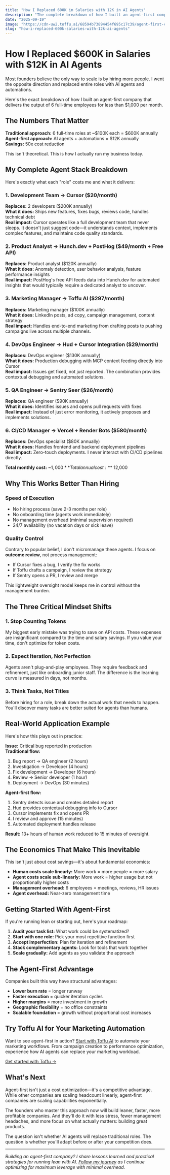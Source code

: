 ```yaml
---
title: "How I Replaced 600K in Salaries with 12K in AI Agents"
description: "The complete breakdown of how I built an agent-first company that replaced 6 full-time roles with AI agents and automations for 50x cost savings."
date: "2025-09-19"
image: "https://cdn-uw2.toffu.ai/68594b73894454f695c17c39/agent-first-cost-savings-toffu.jpg"
slug: "how-i-replaced-600k-salaries-with-12k-ai-agents"
---
```


# How I Replaced $600K in Salaries with $12K in AI Agents

Most founders believe the only way to scale is by hiring more people. I went the opposite direction and replaced entire roles with AI agents and automations.

Here's the exact breakdown of how I built an agent-first company that delivers the output of 6 full-time employees for less than $1,000 per month.

## The Numbers That Matter

**Traditional approach:** 6 full-time roles at ~$100K each = $600K annually  
**Agent-first approach:** AI agents + automations = $12K annually  
**Savings:** 50x cost reduction

This isn't theoretical. This is how I actually run my business today.

## My Complete Agent Stack Breakdown

Here's exactly what each "role" costs me and what it delivers:

### 1. Development Team → Cursor ($20/month)
**Replaces:** 2 developers ($200K annually)  
**What it does:** Ships new features, fixes bugs, reviews code, handles technical debt  
**Real impact:** Cursor operates like a full development team that never sleeps. It doesn't just suggest code—it understands context, implements complex features, and maintains code quality standards.

### 2. Product Analyst → Hunch.dev + PostHog ($49/month + Free API)
**Replaces:** Product analyst ($120K annually)  
**What it does:** Anomaly detection, user behavior analysis, feature performance insights  
**Real impact:** PostHog's free API feeds data into Hunch.dev for automated insights that would typically require a dedicated analyst to uncover.

### 3. Marketing Manager → Toffu AI ($297/month)
**Replaces:** Marketing manager ($100K annually)  
**What it does:** LinkedIn posts, ad copy, campaign management, content strategy  
**Real impact:** Handles end-to-end marketing from drafting posts to pushing campaigns live across multiple channels.

### 4. DevOps Engineer → Hud + Cursor Integration ($29/month)
**Replaces:** DevOps engineer ($130K annually)  
**What it does:** Production debugging with MCP context feeding directly into Cursor  
**Real impact:** Issues get fixed, not just reported. The combination provides contextual debugging and automated solutions.

### 5. QA Engineer → Sentry Seer ($26/month)
**Replaces:** QA engineer ($90K annually)  
**What it does:** Identifies issues and opens pull requests with fixes  
**Real impact:** Instead of just error monitoring, it actively proposes and implements solutions.

### 6. CI/CD Manager → Vercel + Render Bots ($580/month)
**Replaces:** DevOps specialist ($80K annually)  
**What it does:** Handles frontend and backend deployment pipelines  
**Real impact:** Zero-touch deployments. I never interact with CI/CD pipelines directly.

**Total monthly cost:** ~$1,000  
**Total annual cost:** ~$12,000

## Why This Works Better Than Hiring

### Speed of Execution
- No hiring process (save 2-3 months per role)
- No onboarding time (agents work immediately)
- No management overhead (minimal supervision required)
- 24/7 availability (no vacation days or sick leave)

### Quality Control
Contrary to popular belief, I don't micromanage these agents. I focus on **outcome review**, not process management:

- If Cursor fixes a bug, I verify the fix works
- If Toffu drafts a campaign, I review the strategy
- If Sentry opens a PR, I review and merge

This lightweight oversight model keeps me in control without the management burden.

## The Three Critical Mindset Shifts

### 1. Stop Counting Tokens
My biggest early mistake was trying to save on API costs. These expenses are insignificant compared to the time and salary savings. If you value your time, don't optimize for token costs.

### 2. Expect Iteration, Not Perfection
Agents aren't plug-and-play employees. They require feedback and refinement, just like onboarding junior staff. The difference is the learning curve is measured in days, not months.

### 3. Think Tasks, Not Titles
Before hiring for a role, break down the actual work that needs to happen. You'll discover many tasks are better suited for agents than humans.

## Real-World Application Example

Here's how this plays out in practice:

**Issue:** Critical bug reported in production  
**Traditional flow:** 
1. Bug report → QA engineer (2 hours)
2. Investigation → Developer (4 hours)  
3. Fix development → Developer (6 hours)
4. Review → Senior developer (1 hour)
5. Deployment → DevOps (30 minutes)

**Agent-first flow:**
1. Sentry detects issue and creates detailed report
2. Hud provides contextual debugging info to Cursor
3. Cursor implements fix and opens PR
4. I review and approve (15 minutes)
5. Automated deployment handles release

**Result:** 13+ hours of human work reduced to 15 minutes of oversight.

## The Economics That Make This Inevitable

This isn't just about cost savings—it's about fundamental economics:

- **Human costs scale linearly:** More work = more people = more salary
- **Agent costs scale sub-linearly:** More work = higher usage but not proportionally higher costs
- **Management overhead:** 6 employees = meetings, reviews, HR issues
- **Agent overhead:** Near-zero management time

## Getting Started With Agent-First

If you're running lean or starting out, here's your roadmap:

1. **Audit your task list:** What work could be systematized?
2. **Start with one role:** Pick your most repetitive function first
3. **Accept imperfection:** Plan for iteration and refinement
4. **Stack complementary agents:** Look for tools that work together
5. **Scale gradually:** Add agents as you validate the approach

## The Agent-First Advantage

Companies built this way have structural advantages:

- **Lower burn rate** = longer runway
- **Faster execution** = quicker iteration cycles  
- **Higher margins** = more investment in growth
- **Geographic flexibility** = no office constraints
- **Scalable foundation** = growth without proportional cost increases

## Try Toffu AI for Your Marketing Automation

Want to see agent-first in action? [Start with Toffu AI](https://toffu.ai) to automate your marketing workflows. From campaign creation to performance optimization, experience how AI agents can replace your marketing workload.

[Get started with Toffu →](https://toffu.ai/signup)

## What's Next

Agent-first isn't just a cost optimization—it's a competitive advantage. While other companies are scaling headcount linearly, agent-first companies are scaling capabilities exponentially.

The founders who master this approach now will build leaner, faster, more profitable companies. And they'll do it with less stress, fewer management headaches, and more focus on what actually matters: building great products.

The question isn't whether AI agents will replace traditional roles. The question is whether you'll adapt before or after your competition does.

---

*Building an agent-first company? I share lessons learned and practical strategies for running lean with AI. [Follow my journey](https://linkedin.com/in/orarbel) as I continue optimizing for maximum leverage with minimal overhead.*